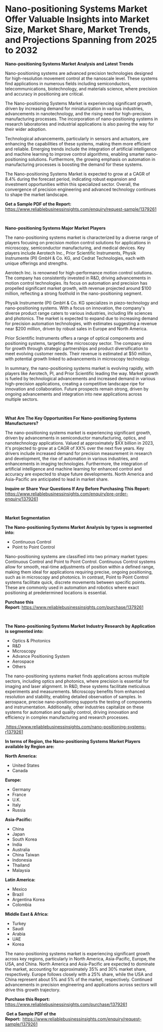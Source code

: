 <p><h1>Nano-positioning Systems Market Offer Valuable Insights into Market Size, Market Share, Market Trends, and Projections Spanning from 2025 to 2032</h1></p><p><strong>Nano-positioning Systems Market Analysis and Latest Trends</strong></p>
<p><p>Nano-positioning systems are advanced precision technologies designed for high-resolution movement control at the nanoscale level. These systems find applications in numerous fields including semiconductors, telecommunications, biotechnology, and materials science, where precision and accuracy in positioning are critical.</p><p>The Nano-positioning Systems Market is experiencing significant growth, driven by increasing demand for miniaturization in various industries, advancements in nanotechnology, and the rising need for high-precision manufacturing processes. The incorporation of nano-positioning systems in research laboratories and industrial applications is also paving the way for their wider adoption. </p><p>Technological advancements, particularly in sensors and actuators, are enhancing the capabilities of these systems, making them more efficient and reliable. Emerging trends include the integration of artificial intelligence and machine learning to improve control algorithms, enabling smarter nano-positioning solutions. Furthermore, the growing emphasis on automation in manufacturing processes is boosting the demand for these systems.</p><p>The Nano-positioning Systems Market is expected to grow at a CAGR of 8.4% during the forecast period, indicating robust expansion and investment opportunities within this specialized sector. Overall, the convergence of precision engineering and advanced technology continues to shape the market landscape.</p></p>
<p><strong>Get a Sample PDF of the Report:&nbsp;</strong> <a href="https://www.reliablebusinessinsights.com/enquiry/request-sample/1379261?utm_campaign=3533&utm_medium=2&utm_source=Github&utm_content=ia&utm_term=15042025&utm_id=nano-positioning-systems">https://www.reliablebusinessinsights.com/enquiry/request-sample/1379261</a></p>
<p>&nbsp;</p>
<p><strong>Nano-positioning Systems Major Market Players</strong></p>
<p><p>The nano-positioning systems market is characterized by a diverse range of players focusing on precision motion control solutions for applications in microscopy, semiconductor manufacturing, and medical devices. Key players include Aerotech Inc., Prior Scientific Instruments, Physik Instrumente (PI) GmbH & Co. KG, and Cedrat Technologies, each with unique offerings and strengths.</p><p>Aerotech Inc. is renowned for high-performance motion control solutions. The company has consistently invested in R&D, driving advancements in motion control technologies. Its focus on automation and precision has propelled significant market growth, with revenue projected around $100 million, reflecting a strong foothold in the nano-positioning segment.</p><p>Physik Instrumente (PI) GmbH & Co. KG specializes in piezo-technology and nano-positioning systems. With a focus on innovation, the company's diverse product range caters to various industries, including life sciences and photonics. The market is expected to expand due to increasing demand for precision automation technologies, with estimates suggesting a revenue near $200 million, driven by robust sales in Europe and North America.</p><p>Prior Scientific Instruments offers a range of optical components and positioning systems, targeting the microscopy sector. The company aims for growth through strategic partnerships and product diversification to meet evolving customer needs. Their revenue is estimated at $50 million, with potential growth linked to advancements in microscopy technology.</p><p>In summary, the nano-positioning systems market is evolving rapidly, with players like Aerotech, PI, and Prior Scientific leading the way. Market growth is fueled by technological advancements and increased demand in various high-precision applications, creating a competitive landscape ripe for innovation and collaboration. Future prospects remain strong, driven by ongoing advancements and integration into new applications across multiple sectors.</p></p>
<p>&nbsp;</p>
<p><strong>What Are The Key Opportunities For Nano-positioning Systems Manufacturers?</strong></p>
<p><p>The nano-positioning systems market is experiencing significant growth, driven by advancements in semiconductor manufacturing, optics, and nanotechnology applications. Valued at approximately $XX billion in 2023, it's projected to grow at a CAGR of XX% over the next five years. Key drivers include increased demand for precision measurement in research and development, the rise of automation in various industries, and enhancements in imaging technologies. Furthermore, the integration of artificial intelligence and machine learning for enhanced control and accuracy are expected to shape future developments. North America and Asia-Pacific are anticipated to lead in market share.</p></p>
<p><strong>Inquire or Share Your Questions If Any Before Purchasing This Report:</strong> <a href="https://www.reliablebusinessinsights.com/enquiry/pre-order-enquiry/1379261?utm_campaign=3533&utm_medium=2&utm_source=Github&utm_content=ia&utm_term=15042025&utm_id=nano-positioning-systems">https://www.reliablebusinessinsights.com/enquiry/pre-order-enquiry/1379261</a></p>
<p>&nbsp;</p>
<p><strong>Market Segmentation</strong></p>
<p><strong>The Nano-positioning Systems Market Analysis by types is segmented into:</strong></p>
<p><ul><li>Continuous Control</li><li>Point to Point Control</li></ul></p>
<p><p>Nano-positioning systems are classified into two primary market types: Continuous Control and Point to Point Control. Continuous Control systems allow for smooth, real-time adjustments of position within a defined range, making them ideal for applications requiring precise, ongoing positioning, such as in microscopy and photonics. In contrast, Point to Point Control systems facilitate quick, discrete movements between specific points. These are commonly used in automation and robotics where exact positioning at predetermined locations is essential.</p></p>
<p><strong>Purchase this Report:&nbsp;</strong><a href="https://www.reliablebusinessinsights.com/purchase/1379261?utm_campaign=3533&utm_medium=2&utm_source=Github&utm_content=ia&utm_term=15042025&utm_id=nano-positioning-systems">https://www.reliablebusinessinsights.com/purchase/1379261</a></p>
<p>&nbsp;</p>
<p><strong>The Nano-positioning Systems Market Industry Research by Application is segmented into:</strong></p>
<p><ul><li>Optics & Photonics</li><li>R&D</li><li>Microscopy</li><li>Advance Positioning System</li><li>Aerospace</li><li>Others</li></ul></p>
<p><p>The nano-positioning systems market finds applications across multiple sectors, including optics and photonics, where precision is essential for imaging and laser alignment. In R&D, these systems facilitate meticulous experiments and measurements. Microscopy benefits from enhanced resolution and stability, enabling detailed observation of samples. In aerospace, precise nano-positioning supports the testing of components and instrumentation. Additionally, other industries capitalize on these systems for automation and quality control, driving innovation and efficiency in complex manufacturing and research processes.</p></p>
<p><a href="https://www.reliablebusinessinsights.com/nano-positioning-systems-r1379261?utm_campaign=3533&utm_medium=2&utm_source=Github&utm_content=ia&utm_term=15042025&utm_id=nano-positioning-systems">&nbsp;https://www.reliablebusinessinsights.com/nano-positioning-systems-r1379261</a></p>
<p><strong>In terms of Region, the Nano-positioning Systems Market Players available by Region are:</strong></p>
<p>
    <p> <strong> North America: </strong>
        <ul>
            <li>United States</li>
            <li>Canada</li>
        </ul>
        </p> 
    <p> <strong> Europe: </strong>
        <ul>
            <li>Germany</li>
            <li>France</li>
            <li>U.K.</li>
            <li>Italy</li>
            <li>Russia</li>
        </ul>
        </p> 
    <p> <strong> Asia-Pacific: </strong>
        <ul>
            <li>China</li>
            <li>Japan</li>
            <li>South Korea</li>
            <li>India</li>
            <li>Australia</li>
            <li>China Taiwan</li>
            <li>Indonesia</li>
            <li>Thailand</li>
            <li>Malaysia</li>
        </ul>
        </p> 
    <p> <strong> Latin America: </strong>
        <ul>
            <li>Mexico</li>
            <li>Brazil</li>
            <li>Argentina Korea</li>
            <li>Colombia</li>
        </ul>
        </p> 
    <p> <strong> Middle East & Africa: </strong>
        <ul>
            <li>Turkey</li>
            <li>Saudi</li>
            <li>Arabia</li>
            <li>UAE</li>
            <li>Korea</li>
        </ul>
    </p>
    </p>
<p><p>The nano-positioning systems market is experiencing significant growth across key regions, particularly in North America, Asia-Pacific, Europe, the USA, and China. North America and Asia-Pacific are expected to dominate the market, accounting for approximately 35% and 30% market share, respectively. Europe follows closely with a 25% share, while the USA and China represent about 5% and 5% of the market, respectively. Continued advancements in precision engineering and applications across sectors will drive this growth trajectory.</p></p>
<p><strong>Purchase this Report: </strong><a href="https://www.reliablebusinessinsights.com/purchase/1379261?utm_campaign=3533&utm_medium=2&utm_source=Github&utm_content=ia&utm_term=15042025&utm_id=nano-positioning-systems">https://www.reliablebusinessinsights.com/purchase/1379261</a></p>
<p>&nbsp;<strong>Get a Sample PDF of the Report:&nbsp;&nbsp;</strong><a href="https://www.reliablebusinessinsights.com/enquiry/request-sample/1379261?utm_campaign=3533&utm_medium=2&utm_source=Github&utm_content=ia&utm_term=15042025&utm_id=nano-positioning-systems">https://www.reliablebusinessinsights.com/enquiry/request-sample/1379261</a></p>
<p><strong></strong></p>
<p><p></p><p></p><p></p></p>